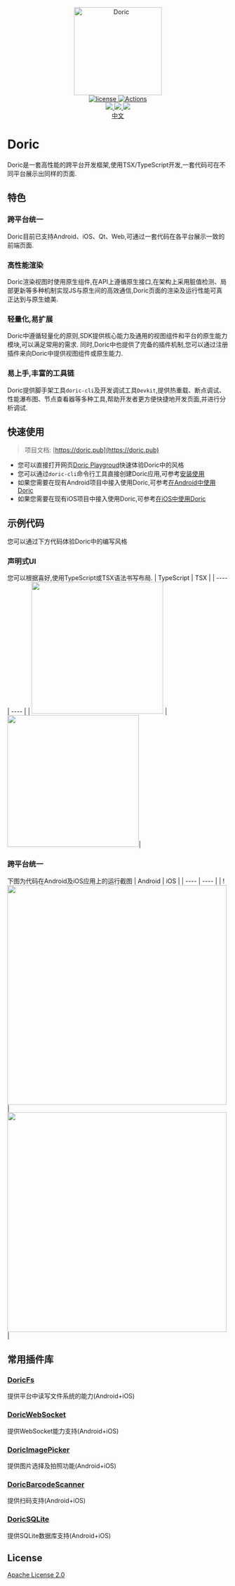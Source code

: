 <div align="center">
 <a href="https://doric.pub">
    <img alt="Doric" src="https://doric.pub/logo.png" width="200" />
 </a>
</div>

<div align="center">
<a href="https://github.com/doric-pub/Doric/blob/master/LICENSE">
    <img alt="license" src="https://img.shields.io/npm/l/doric" />
</a>
<a href="https://github.com/doric-pub/Doric/actions">
    <img alt="Actions" src="https://github.com/doric-pub/Doric/workflows/Release/badge.svg" />
</a>
</div>

<div align="center">
  <a href= "https://www.npmjs.com/package/doric">
     <img src="https://img.shields.io/npm/v/doric"/>
  </a>
  <a href="https://mvnrepository.com/artifact/pub.doric/core">
    <img src="https://img.shields.io/maven-central/v/pub.doric/core"/>
  </a>
  <a href="https://cocoapods.org/pods/DoricCore">
    <img src="https://img.shields.io/cocoapods/v/DoricCore"/>
  </a>
</div>
<div align="center">
 <a href="README-zh_CN.md">
     中文
 </a>
</div>

# Doric
Doric是一套高性能的跨平台开发框架,使用TSX/TypeScript开发,一套代码可在不同平台展示出同样的页面.

## 特色
### 跨平台统一
Doric目前已支持Android、iOS、Qt、Web,可通过一套代码在各平台展示一致的前端页面.
### 高性能渲染
Doric渲染视图时使用原生组件,在API上遵循原生接口,在架构上采用脏值检测、局部更新等多种机制实现JS与原生间的高效通信,Doric页面的渲染及运行性能可真正达到与原生媲美.
### 轻量化,易扩展
Doric中遵循轻量化的原则,SDK提供核心能力及通用的视图组件和平台的原生能力模块,可以满足常用的需求.
同时,Doric中也提供了完备的插件机制,您可以通过注册插件来向Doric中提供视图组件或原生能力.
### 易上手,丰富的工具链
Doric提供脚手架工具`doric-cli`及开发调试工具`Devkit`,提供热重载、断点调试、性能瀑布图、节点查看器等多种工具,帮助开发者更方便快捷地开发页面,并进行分析调试.

## 快速使用
> 项目文档: [https://doric.pub](https://doric.pub)
* 您可以直接打开网页[Doric Playgroud](https://p.doric.pub/play/?e=167#example/HelloDoric.ts)快速体验Doric中的风格
* 您可以通过`doric-cli`命令行工具直接创建Doric应用,可参考[安装使用](https://doric.pub/docs/index.html#%E5%AE%89%E8%A3%85Doric)
* 如果您需要在现有Android项目中接入使用Doric,可参考[在Android中使用Doric](https://doric.pub/api/android.html)
* 如果您需要在现有iOS项目中接入使用Doric,可参考[在iOS中使用Doric](https://doric.pub/api/ios.html)

## 示例代码
您可以通过下方代码体验Doric中的编写风格
### 声明式UI
您可以根据喜好,使用TypeScript或TSX语法书写布局.
| TypeScript | TSX |
| ---- | ---- |
| <img src="https://user-images.githubusercontent.com/9526211/132191388-6e3740ce-2ad6-4847-86f4-a1f94a5a3a77.png" height="300px" /> | <img src="https://user-images.githubusercontent.com/9526211/132192041-bb547cb8-574b-44bb-9d8f-071f4e235f3a.png" height="300px"/>|

### 跨平台统一
下图为代码在Android及iOS应用上的运行截图
| Android | iOS |
| ---- | ---- |
| !<img src="https://user-images.githubusercontent.com/9526211/132187361-dcafe2d1-120a-4145-ab98-3836b378576e.png" height="500px"/> | <img src="https://user-images.githubusercontent.com/9526211/132191681-0512abd2-0692-4e4f-9605-bf24d9b898c2.png" height="500px"/>|

## 常用插件库
### [DoricFs](https://github.com/doric-pub/DoricFs)
提供平台中读写文件系统的能力(Android+iOS)
### [DoricWebSocket](https://github.com/doric-pub/DoricWebSocket)
提供WebSocket能力支持(Android+iOS)
### [DoricImagePicker](https://github.com/doric-pub/DoricImagePicker)
提供图片选择及拍照功能(Android+iOS)
### [DoricBarcodeScanner](https://github.com/doric-pub/DoricBarcodeScanner)
提供扫码支持(Android+iOS)
### [DoricSQLite](https://github.com/doric-pub/DoricSQLite)
提供SQLite数据库支持(Android+iOS)

## License

[Apache License 2.0](LICENSE)

